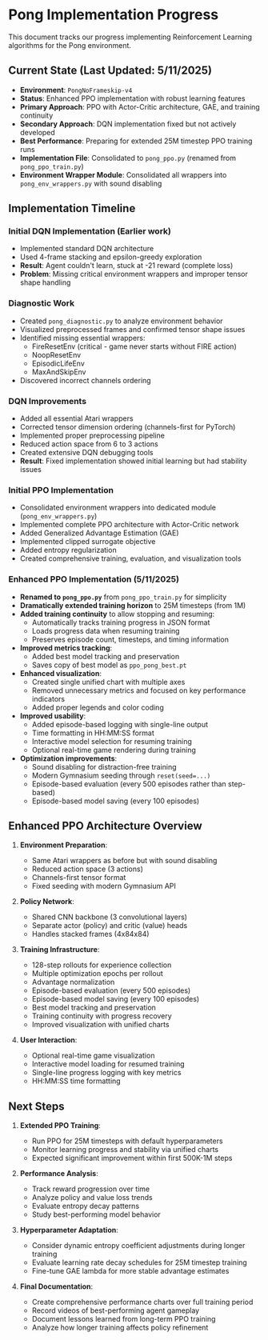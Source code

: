 # Pong Implementation Progress

This document tracks our progress implementing Reinforcement Learning algorithms for the Pong environment.

## Current State (Last Updated: 5/11/2025)

- **Environment**: `PongNoFrameskip-v4`
- **Status**: Enhanced PPO implementation with robust learning features
- **Primary Approach**: PPO with Actor-Critic architecture, GAE, and training continuity
- **Secondary Approach**: DQN implementation fixed but not actively developed
- **Best Performance**: Preparing for extended 25M timestep PPO training runs
- **Implementation File**: Consolidated to `pong_ppo.py` (renamed from `pong_ppo_train.py`)
- **Environment Wrapper Module**: Consolidated all wrappers into `pong_env_wrappers.py` with sound disabling

## Implementation Timeline

### Initial DQN Implementation (Earlier work)

- Implemented standard DQN architecture
- Used 4-frame stacking and epsilon-greedy exploration
- **Result**: Agent couldn't learn, stuck at -21 reward (complete loss)
- **Problem**: Missing critical environment wrappers and improper tensor shape handling

### Diagnostic Work

- Created `pong_diagnostic.py` to analyze environment behavior
- Visualized preprocessed frames and confirmed tensor shape issues
- Identified missing essential wrappers:
  - FireResetEnv (critical - game never starts without FIRE action)
  - NoopResetEnv
  - EpisodicLifeEnv
  - MaxAndSkipEnv
- Discovered incorrect channels ordering

### DQN Improvements

- Added all essential Atari wrappers
- Corrected tensor dimension ordering (channels-first for PyTorch)
- Implemented proper preprocessing pipeline
- Reduced action space from 6 to 3 actions
- Created extensive DQN debugging tools
- **Result**: Fixed implementation showed initial learning but had stability issues

### Initial PPO Implementation

- Consolidated environment wrappers into dedicated module (`pong_env_wrappers.py`)
- Implemented complete PPO architecture with Actor-Critic network
- Added Generalized Advantage Estimation (GAE)
- Implemented clipped surrogate objective
- Added entropy regularization
- Created comprehensive training, evaluation, and visualization tools

### Enhanced PPO Implementation (5/11/2025)

- **Renamed to `pong_ppo.py`** from `pong_ppo_train.py` for simplicity
- **Dramatically extended training horizon** to 25M timesteps (from 1M)
- **Added training continuity** to allow stopping and resuming:
  - Automatically tracks training progress in JSON format
  - Loads progress data when resuming training
  - Preserves episode count, timesteps, and timing information
- **Improved metrics tracking**:
  - Added best model tracking and preservation
  - Saves copy of best model as `ppo_pong_best.pt`
- **Enhanced visualization**:
  - Created single unified chart with multiple axes
  - Removed unnecessary metrics and focused on key performance indicators
  - Added proper legends and color coding
- **Improved usability**:
  - Added episode-based logging with single-line output
  - Time formatting in HH:MM:SS format
  - Interactive model selection for resuming training
  - Optional real-time game rendering during training
- **Optimization improvements**:
  - Sound disabling for distraction-free training
  - Modern Gymnasium seeding through `reset(seed=...)`
  - Episode-based evaluation (every 500 episodes rather than step-based)
  - Episode-based model saving (every 100 episodes)

## Enhanced PPO Architecture Overview

1. **Environment Preparation**:
   - Same Atari wrappers as before but with sound disabling
   - Reduced action space (3 actions)
   - Channels-first tensor format
   - Fixed seeding with modern Gymnasium API

2. **Policy Network**:
   - Shared CNN backbone (3 convolutional layers)
   - Separate actor (policy) and critic (value) heads
   - Handles stacked frames (4x84x84)

3. **Training Infrastructure**:
   - 128-step rollouts for experience collection
   - Multiple optimization epochs per rollout
   - Advantage normalization
   - Episode-based evaluation (every 500 episodes)
   - Episode-based model saving (every 100 episodes)
   - Best model tracking and preservation
   - Training continuity with progress recovery
   - Improved visualization with unified charts

4. **User Interaction**:
   - Optional real-time game visualization
   - Interactive model loading for resumed training
   - Single-line progress logging with key metrics
   - HH:MM:SS time formatting

## Next Steps

1. **Extended PPO Training**:
   - Run PPO for 25M timesteps with default hyperparameters
   - Monitor learning progress and stability via unified charts
   - Expected significant improvement within first 500K-1M steps

2. **Performance Analysis**:
   - Track reward progression over time
   - Analyze policy and value loss trends
   - Evaluate entropy decay patterns
   - Study best-performing model behavior

3. **Hyperparameter Adaptation**:
   - Consider dynamic entropy coefficient adjustments during longer training
   - Evaluate learning rate decay schedules for 25M timestep training
   - Fine-tune GAE lambda for more stable advantage estimates

4. **Final Documentation**:
   - Create comprehensive performance charts over full training period
   - Record videos of best-performing agent gameplay
   - Document lessons learned from long-term PPO training
   - Analyze how longer training affects policy refinement
